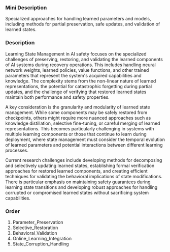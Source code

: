 ### Mini Description

Specialized approaches for handling learned parameters and models, including methods for partial preservation, safe updates, and validation of learned states.

### Description

Learning State Management in AI safety focuses on the specialized challenges of preserving, restoring, and validating the learned components of AI systems during recovery operations. This includes handling neural network weights, learned policies, value functions, and other trained parameters that represent the system's acquired capabilities and knowledge. The complexity stems from the non-linear nature of learned representations, the potential for catastrophic forgetting during partial updates, and the challenge of verifying that restored learned states maintain both performance and safety properties.

A key consideration is the granularity and modularity of learned state management. While some components may be safely restored from checkpoints, others might require more nuanced approaches such as knowledge distillation, selective fine-tuning, or careful merging of learned representations. This becomes particularly challenging in systems with multiple learning components or those that continue to learn during deployment, where state management must consider the temporal evolution of learned parameters and potential interactions between different learning processes.

Current research challenges include developing methods for decomposing and selectively updating learned states, establishing formal verification approaches for restored learned components, and creating efficient techniques for validating the behavioral implications of state modifications. There is particular emphasis on maintaining safety guarantees during learning state transitions and developing robust approaches for handling corrupted or compromised learned states without sacrificing system capabilities.

### Order

1. Parameter_Preservation
2. Selective_Restoration
3. Behavioral_Validation
4. Online_Learning_Integration
5. State_Corruption_Handling
